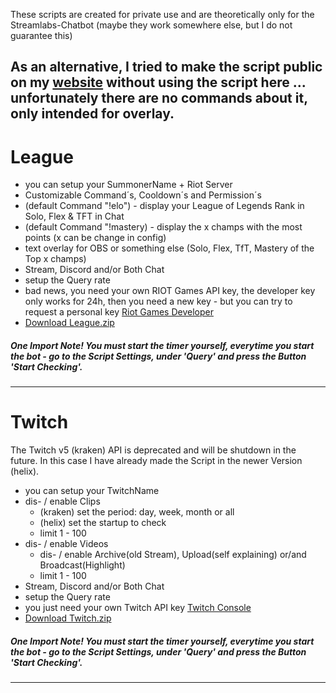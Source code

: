 These scripts are created for private use and are theoretically only for the Streamlabs-Chatbot (maybe they work somewhere else, but I do not guarantee this)

As an alternative, I tried to make the script public on my [website](https://ryzox.de/League/) without using the script here ... unfortunately there are no commands about it, only intended for overlay.
---
# League
- you can setup your SummonerName + Riot Server
- Customizable Command´s, Cooldown´s and Permission´s
- (default Command "!elo") - display your League of Legends Rank in Solo, Flex & TFT in Chat
- (default Command "!mastery) - display the x champs with the most points (x can be change in config)
- text overlay for OBS or something else (Solo, Flex, TfT, Mastery of the Top x champs)
- Stream, Discord and/or Both Chat
- setup the Query rate
- bad news, you need your own RIOT Games API key, the developer key only works for 24h, then you need a new key - but you can try to request a personal key [Riot Games Developer](https://developer.riotgames.com/)
- [Download League.zip](https://github.com/RzR32/_streamlabs-chatbot-scripts/raw/master/League/League.zip)
##### One Import Note! You must start the timer yourself, everytime you start the bot - go to the Script Settings, under 'Query' and press the Button 'Start Checking'.

---

# Twitch
The Twitch v5 (kraken) API is deprecated and will be shutdown in the future.
In this case I have already made the Script in the newer Version (helix).
- you can setup your TwitchName
- dis- / enable Clips
    - (kraken) set the period: day, week, month or all
    - (helix) set the startup to check
    - limit 1 - 100
- dis- / enable Videos
    - dis- / enable Archive(old Stream), Upload(self explaining) or/and Broadcast(Highlight)
    - limit 1 - 100
- Stream, Discord and/or Both Chat
- setup the Query rate
- you just need your own Twitch API key [Twitch Console](https://dev.twitch.tv/console)
- [Download Twitch.zip](https://github.com/RzR32/_streamlabs-chatbot-scripts/raw/master/Twitch/Twitch.zip)
##### One Import Note! You must start the timer yourself, everytime you start the bot - go to the Script Settings, under 'Query' and press the Button 'Start Checking'.

---
